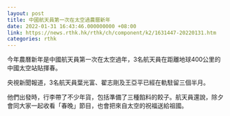 ```yaml
---
layout: post
title: 中國航天員第一次在太空過農曆新年
date: 2022-01-31 16:43:46.000000000 +08:00
link: https://news.rthk.hk/rthk/ch/component/k2/1631447-20220131.htm
categories: rthk
---
```


今年農曆新年是中國航天員第一次在太空過年，3名航天員在距離地球400公里的中國太空站貼揮春。

央視新聞報道，3名航天員葉光富、翟志剛及王亞平已經在軌駐留三個半月。

他們出發時，行李帶了不少年貨，包括準備了三種餡料的餃子。航天員還說，除夕會同大家一起收看「春晚」節目，也會把來自太空的祝福送給祖國。
